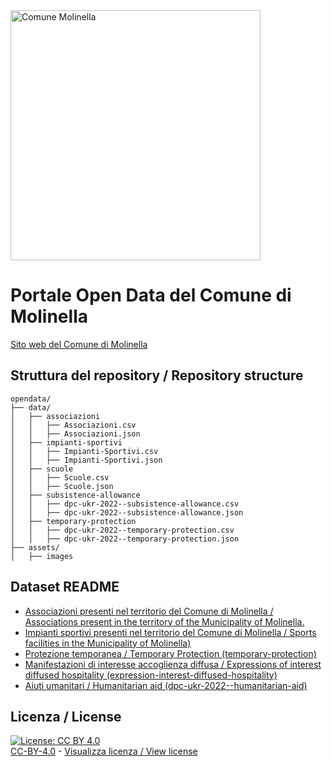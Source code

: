 <img src="../assets/images/Logo Molinella.jpg" alt="Comune Molinella" data-canonical-src="../assets/images/Logo Molinella.jpg" width="400" />

# Portale Open Data del Comune di Molinella

[Sito web del Comune di Molinella](https://www.comune.molinella.bo.it)

## Struttura del repository / Repository structure
```
opendata/
├── data/
│   ├── associazioni
│   │   ├── Associazioni.csv
│   │   ├── Associazioni.json
│   ├── impianti-sportivi
│   │   ├── Impianti-Sportivi.csv
│   │   ├── Impianti-Sportivi.json
│   ├── scuole
│   │   ├── Scuole.csv
│   │   ├── Scuole.json
│   ├── subsistence-allowance
│   │   ├── dpc-ukr-2022--subsistence-allowance.csv
│   │   ├── dpc-ukr-2022--subsistence-allowance.json
│   ├── temporary-protection
│   │   ├── dpc-ukr-2022--temporary-protection.csv
│   │   ├── dpc-ukr-2022--temporary-protection.json
├── assets/
│   ├── images
```

## Dataset README

- [Associazioni presenti nel territorio del Comune di Molinella / Associations present in the territory of the Municipality of Molinella.](pages/Associazioni.md)
- [Impianti sportivi presenti nel territorio del Comune di Molinella / Sports facilities in the Municipality of Molinella)](pages/Impianti-sportivi.md)
- [Protezione temporanea / Temporary Protection (temporary-protection)](pages/dpc-ukr-2022--temporary-protection.md)
- [Manifestazioni di interesse accoglienza diffusa / Expressions of interest diffused hospitality (expression-interest-diffused-hospitality)](pages/dpc-ukr-2022--expression-interest-diffused-hospitality.md)
- [Aiuti umanitari / Humanitarian aid (dpc-ukr-2022--humanitarian-aid)](pages/dpc-ukr-2022--humanitarian-aid.md)

## Licenza / License

[![License: CC BY 4.0](https://img.shields.io/badge/License-CC_BY_4.0-lightgrey.svg)](https://creativecommons.org/licenses/by/4.0/)<br>
[CC-BY-4.0](https://creativecommons.org/licenses/by/4.0/deed.it) - [Visualizza licenza / View license](https://github.com/pcm-dpc/UKR-2022/blob/master/LICENSE)
